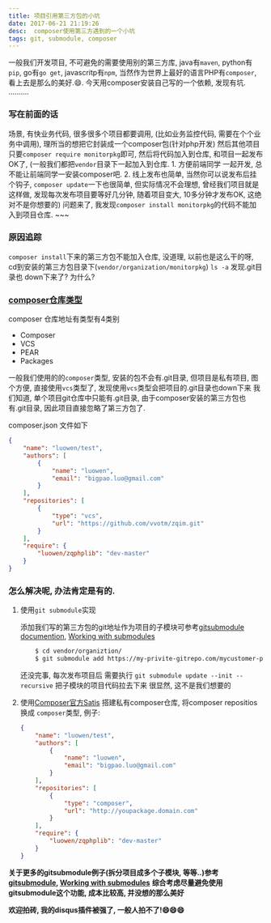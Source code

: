 ```yaml
---
title: 项目引用第三方包的小坑
date: 2017-06-21 21:19:26
desc:  composer使用第三方遇到的一个小坑
tags: git, submodule, composer
---
```



一般我们开发项目, 不可避免的需要使用别的第三方库, java有`maven`, python有`pip`, go有`go get`, javascritp有`npm`,
当然作为世界上最好的语言PHP有`composer`, 看上去是那么的美好.😄. 今天用composer安装自己写的一个依赖, 发现有坑.
..........

<!-- more -->

### 写在前面的话

场景, 有快业务代码, 很多很多个项目都要调用, (比如业务监控代码, 需要在个个业务中调用), 理所当的想把它封装成一个composer包(针对php开发)
然后其他项目只要`composer require monitorpkg`即可, 然后将代码加入到仓库, 和项目一起发布OK了, 
(一般我们都把`vendor`目录下一起加入到仓库. 1. 方便前端同学 一起开发, 总不能让前端同学一安装composer吧.  2. 线上发布也简单, 当然你可以说发布后挂个钩子, `composer update`一下也很简单, 但实际情况不会理想, 曾经我们项目就是这样做, 发现每次发布项目要等好几分钟, 随着项目变大, 10多分钟才发布OK, 这绝对不是你想要的)
问题来了, 我发现`composer install monitorpkg`的代码不能加入到项目仓库. ~~~

### 原因追踪

`composer install`下来的第三方包不能加入仓库, 没道理, 以前也是这么干的呀, cd到安装的第三方包目录下(`vendor/organization/monitorpkg`) `ls -a` 发现.git目录也
down下来了? 为什么?

### [composer仓库类型](https://getcomposer.org/doc/05-repositories.md)

composer 仓库地址有类型有4类别

- Composer
- VCS
- PEAR
- Packages

一般我们使用的的`composer`类型, 安装的包不会有.git目录, 但项目是私有项目, 图个方便, 直接使用`vcs`类型了, 发现使用`vcs`类型会把项目的.git目录也down下来
我们知道, 单个项目git仓库中只能有.git目录, 由于composer安装的第三方包也有.git目录, 因此项目直接忽略了第三方包了.

composer.json 文件如下

```json
{
    "name": "luowen/test",
    "authors": [
        {
            "name": "luowen",
            "email": "bigpao.luo@gmail.com"
        }
    ],
    "repositories": [
        {
            "type": "vcs",
            "url": "https://github.com/vvotm/zqim.git"
        }
    ],
    "require": {
        "luowen/zqphplib": "dev-master"
    }
}

```

### 怎么解决呢, 办法肯定是有的.

1. 使用`git submodule`实现

    添加我们写的第三方包的git地址作为项目的子模块可参考[gitsubmodule documention][2], [Working with submodules][1]

    ```bash
        $ cd vendor/organiztion/
        $ git submodule add https://my-privite-gitrepo.com/mycustomer-package.git monitorypkg
    ```
    还没完事, 每次发布项目后 需要执行 `git submodule update --init --recursive` 把子模块的项目代码拉去下来
    很显然, 这不是我们想要的

2. 使用[Composer官方Satis](https://github.com/composer/satis) 搭建私有composer仓库, 将composer repositios 换成 `composer`类型, 例子:

    ```json
    {
        "name": "luowen/test",
        "authors": [
            {
                "name": "luowen",
                "email": "bigpao.luo@gmail.com"
            }
        ],
        "repositories": [
            {
                "type": "composer",
                "url": "http://youpackage.domain.com"
            }
        ],
        "require": {
            "luowen/zqphplib": "dev-master"
        }
    }
    ```


**关于更多的gitsubmodule例子(拆分项目成多个子模块, 等等..)参考[gitsubmodule][2], [Working with submodules][1]**
**综合考虑尽量避免使用gitsubmodule这个功能, 成本比较高, 并没想的那么美好**

[1]: https://github.com/blog/2104-working-with-submodules
[2]: https://git-scm.com/docs/git-submodule

**欢迎拍砖, 我的disqus插件被强了, 一般人拍不了!😄😄😄**
